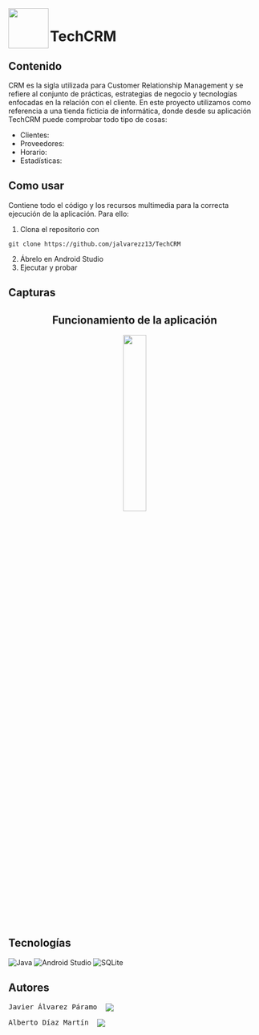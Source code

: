<img src="" width="" height="80" align = "left">

# TechCRM
## Contenido
CRM es la sigla utilizada para Customer Relationship Management y se refiere al conjunto de prácticas, estrategias de negocio y tecnologías enfocadas en la relación con el cliente. En este proyecto utilizamos como referencia a una tienda ficticia de informática, donde desde su aplicación TechCRM puede comprobar todo tipo de cosas:
* Clientes: 
* Proveedores:
* Horario:
* Estadísticas:

## Como usar
Contiene todo el código y los recursos multimedia para la correcta ejecución de la aplicación. Para ello:
  1. Clona el repositorio con 
```
git clone https://github.com/jalvarezz13/TechCRM
```
  2. Ábrelo en Android Studio
  3. Ejecutar y probar

## Capturas
<div align="center">
  <h2>Funcionamiento de la aplicación</h2>
  <img src="" width="30%" height="">
</div>


## Tecnologías
![Java](https://img.shields.io/badge/java-%23ED8B00.svg?style=for-the-badge&logo=java&logoColor=white)
![Android Studio](https://img.shields.io/badge/Android%20Studio-3DDC84.svg?style=for-the-badge&logo=android-studio&logoColor=white)
![SQLite](https://img.shields.io/badge/sqlite-%2307405e.svg?style=for-the-badge&logo=sqlite&logoColor=white)

## Autores
<pre>Javier Álvarez Páramo  <a align="center" title="Linkedin" href="https://www.linkedin.com/in/javieralpa/"><img align="center" src="https://img.shields.io/badge/linkedin-%230077B5.svg?style=for-the-badge&logo=linkedin&logoColor=white"/></a></pre>
<pre>Alberto Díaz Martín  <a align="center" title="Linkedin" href="https://www.linkedin.com/in/alberto-d%C3%ADaz-mart%C3%ADn-b41030215/"><img align="center" src="https://img.shields.io/badge/linkedin-%230077B5.svg?style=for-the-badge&logo=linkedin&logoColor=white"/></a></pre>
